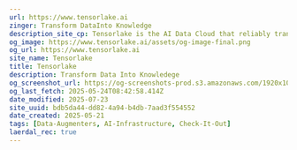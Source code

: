 ```yaml
---
url: https://www.tensorlake.ai
zinger: Transform DataInto Knowledge
description_site_cp: Tensorlake is the AI Data Cloud that reliably transforms data from unstructured sources into ingestion-ready formats for AI Applications
og_image: https://www.tensorlake.ai/assets/og-image-final.png
og_url: https://www.tensorlake.ai
site_name: Tensorlake
title: Tensorlake
description: Transform Data Into Knowledege
og_screenshot_url: https://og-screenshots-prod.s3.amazonaws.com/1920x1080/80/false/dd81b67f870e5a7a7f03df260b46d97e137c065388c97a7edcc7343b3ee4699d.jpeg
og_last_fetch: 2025-05-24T08:42:58.414Z
date_modified: 2025-07-23
site_uuid: bdb5da44-dd82-4a94-b4db-7aad3f554552
date_created: 2025-05-21
tags: [Data-Augmenters, AI-Infrastructure, Check-It-Out]
laerdal_rec: true
---
```


